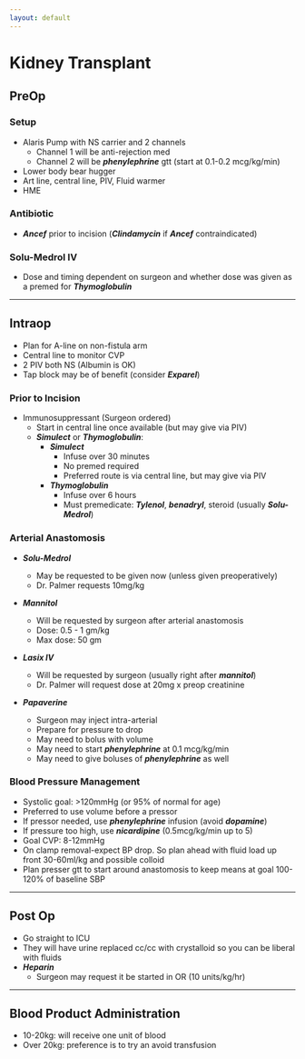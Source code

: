 ```yaml
---
layout: default
---
```


# Kidney Transplant

## PreOp

### Setup

- Alaris Pump with NS carrier and 2 channels 
    - Channel 1 will be anti-rejection med
    - Channel 2 will be ***phenylephrine*** gtt (start at 0.1-0.2 mcg/kg/min)
- Lower body bear hugger
- Art line, central line, PIV, Fluid warmer
- HME

### Antibiotic

- ***Ancef*** prior to incision (***Clindamycin*** if ***Ancef*** contraindicated)

### Solu-Medrol IV

- Dose and timing dependent on surgeon and whether dose was given as a premed for ***Thymoglobulin***

---

## Intraop

- Plan for A-line on non-fistula arm
- Central line to monitor CVP
- 2 PIV both NS (Albumin is OK)
- Tap block may be of benefit (consider ***Exparel***)

### Prior to Incision

- Immunosuppressant (Surgeon ordered)
  - Start in central line once available (but may give via PIV)
  - ***Simulect*** or ***Thymoglobulin***:
    - ***Simulect***
      - Infuse over 30 minutes
      - No premed required
      - Preferred route is via central line, but may give via PIV
    - ***Thymoglobulin***
      - Infuse over 6 hours
      - Must premedicate: ***Tylenol***, ***benadryl***, steroid (usually ***Solu-Medrol***)

### Arterial Anastomosis

- ***Solu-Medrol***
  - May be requested to be given now (unless given preoperatively)
  - Dr. Palmer requests 10mg/kg
  
- ***Mannitol***
  - Will be requested by surgeon after arterial anastomosis
  - Dose: 0.5 - 1 gm/kg
  - Max dose: 50 gm

- ***Lasix IV***
  - Will be requested by surgeon (usually right after ***mannitol***)
  - Dr. Palmer will request dose at 20mg x preop creatinine

- ***Papaverine***
  - Surgeon may inject intra-arterial
  - Prepare for pressure to drop
  - May need to bolus with volume
  - May need to start ***phenylephrine*** at 0.1 mcg/kg/min
  - May need to give boluses of ***phenylephrine*** as well

### Blood Pressure Management

- Systolic goal: >120mmHg (or 95% of normal for age)
- Preferred to use volume before a pressor
- If pressor needed, use ***phenylephrine*** infusion (avoid ***dopamine***)
- If pressure too high, use ***nicardipine*** (0.5mcg/kg/min up to 5)
- Goal CVP: 8-12mmHg
- On clamp removal-expect BP drop. So plan ahead with fluid load up front 30-60ml/kg and possible colloid
- Plan presser gtt to start around anastomosis to keep means at goal 100-120% of baseline SBP

---

## Post Op
- Go straight to ICU
- They will have urine replaced cc/cc with crystalloid so you can be liberal with fluids
-  ***Heparin***
   -  Surgeon may request it be started in OR (10 units/kg/hr)

---

## Blood Product Administration

- 10-20kg: will receive one unit of blood
- Over 20kg: preference is to try an avoid transfusion
